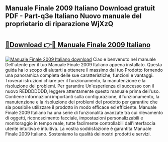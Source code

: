 ## Manuale Finale 2009 Italiano Download gratuit PDF - Part-q3e Italiano Nuovo manuale del proprietario di riparazione WjXzQ

# <h2><a href="http://df97ziv.blite.top/?on=Manuale+Finale+2009+Italiano">🔗Download 👉🔴 Manuale Finale 2009 Italiano</a></h2>

[![Manuale Finale 2009 Italiano download](https://i.imgur.com/lujVjoI.png)](http://df97ziv.blite.top/?on=Manuale+Finale+2009+Italiano)
Ciao e benvenuto nel manuale Dell'utente per il tuo Manuale Finale 2009 Italiano appena installato. Questa guida ha lo scopo di aiutarti a ottenere il massimo dal tuo Prodotto fornendo una panoramica completa delle sue caratteristiche, funzioni e vantaggi. Troverai istruzioni chiare per il funzionamento, la manutenzione e la risoluzione dei problemi. Per garantire Un'esperienza di successo con il nuovo REDDDDDDD, leggere attentamente questo manuale prima dell'uso. Contiene informazioni importanti sulla configurazione, il funzionamento, la manutenzione e la risoluzione dei problemi del prodotto per garantire che sia possibile utilizzare il prodotto in modo efficace ed efficiente. Manuale Finale 2009 Italiano ha una serie di funzionalità avanzate tra cui rilevamento di oggetti, riconoscimento facciale, impostazioni personalizzabili e monitoraggio in tempo reale, tutte facilmente controllabili dall'interfaccia utente intuitiva e intuitiva. La vostra soddisfazione è garantita Manuale Finale 2009 Italiano. Sosteniamo la qualità dei nostri prodotti e servizi.
